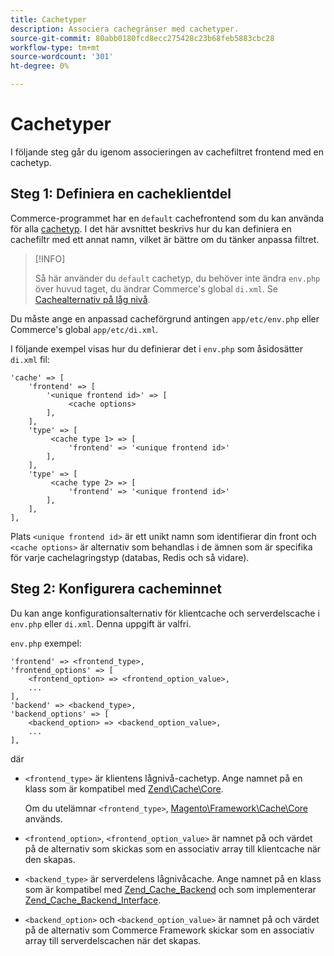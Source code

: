 ```yaml
---
title: Cachetyper
description: Associera cachegränser med cachetyper.
source-git-commit: 80abb0180fcd8ecc275428c23b68feb5883cbc28
workflow-type: tm+mt
source-wordcount: '301'
ht-degree: 0%

---
```


# Cachetyper

I följande steg går du igenom associeringen av cachefiltret frontend med en cachetyp.

## Steg 1: Definiera en cacheklientdel

Commerce-programmet har en `default` cachefrontend som du kan använda för alla [cachetyp](../cli/manage-cache.md#clean-and-flush-cache-types). I det här avsnittet beskrivs hur du kan definiera en cachefiltr med ett annat namn, vilket är bättre om du tänker anpassa filtret.

>[!INFO]
>
>Så här använder du `default` cachetyp, du behöver inte ändra `env.php` över huvud taget, du ändrar Commerce&#39;s global `di.xml`. Se [Cachealternativ på låg nivå](cache-options.md).

Du måste ange en anpassad cacheförgrund antingen `app/etc/env.php` eller Commerce&#39;s global `app/etc/di.xml`.

I följande exempel visas hur du definierar det i `env.php` som åsidosätter `di.xml` fil:

```php?start_inline=1
'cache' => [
    'frontend' => [
        '<unique frontend id>' => [
             <cache options>
        ],
    ],
    'type' => [
         <cache type 1> => [
             'frontend' => '<unique frontend id>'
        ],
    ],
    'type' => [
         <cache type 2> => [
             'frontend' => '<unique frontend id>'
        ],
    ],
],
```

Plats `<unique frontend id>` är ett unikt namn som identifierar din front och `<cache options>` är alternativ som behandlas i de ämnen som är specifika för varje cachelagringstyp (databas, Redis och så vidare).

## Steg 2: Konfigurera cacheminnet

Du kan ange konfigurationsalternativ för klientcache och serverdelscache i `env.php` eller `di.xml`. Denna uppgift är valfri.

`env.php` exempel:

```php?start_inline=1
'frontend' => <frontend_type>,
'frontend_options' => [
    <frontend_option> => <frontend_option_value>,
    ...
],
'backend' => <backend_type>,
'backend_options' => [
    <backend_option> => <backend_option_value>,
    ...
],
```

där

- `<frontend_type>` är klientens lågnivå-cachetyp. Ange namnet på en klass som är kompatibel med [Zend\Cache\Core](https://framework.zend.com/apidoc/1.7/Zend_Cache/Zend_Cache_Core.html).

   Om du utelämnar `<frontend_type>`, [Magento\Framework\Cache\Core](https://github.com/magento/magento2/blob/2.4/lib/internal/Magento/Framework/Cache/Core.php) används.

- `<frontend_option>`, `<frontend_option_value>` är namnet på och värdet på de alternativ som skickas som en associativ array till klientcache när den skapas.
- `<backend_type>` är serverdelens lågnivåcache. Ange namnet på en klass som är kompatibel med [Zend_Cache_Backend](https://framework.zend.com/apidoc/1.7/Zend_Cache/Zend_Cache_Backend/Zend_Cache_Backend.html) och som implementerar [Zend_Cache_Backend_Interface](https://framework.zend.com/apidoc/1.6/Zend_Cache/Zend_Cache_Backend/Zend_Cache_Backend_Interface.html).
- `<backend_option>` och `<backend_option_value>` är namnet på och värdet på de alternativ som Commerce Framework skickar som en associativ array till serverdelscachen när det skapas.
